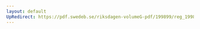 ```yaml
---
layout: default
UpRedirect: https://pdf.swedeb.se/riksdagen-volumeG-pdf/199899/reg_199899/reg_199899_0081.pdf
---
```

